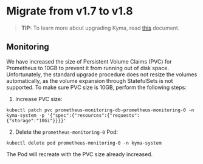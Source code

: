 # Migrate from v1.7 to v1.8

>**TIP:** To learn more about upgrading Kyma, read [this](https://kyma-project.io/docs/master/root/kyma/#installation-upgrade-kyma) document.


## Monitoring

We have increased the size of Persistent Volume Claims (PVC) for Prometheus to 10GB to prevent it from running out of disk space. Unfortunately, the standard upgrade procedure does not resize the volumes automatically, as the volume expansion through StatefulSets is not supported.
To make sure PVC size is 10GB, perform the following steps:

1. Increase PVC size:

```
kubectl patch pvc prometheus-monitoring-db-prometheus-monitoring-0 -n kyma-system -p '{"spec":{"resources":{"requests":{"storage":"10Gi"}}}}'
```
2. Delete the `prometheus-monitoring-0` Pod:  

```
kubectl delete pod prometheus-monitoring-0 -n kyma-system
```
The Pod will recreate with the PVC size already increased.